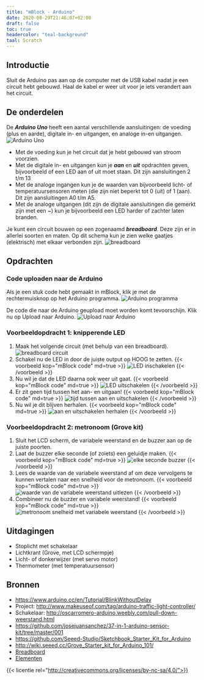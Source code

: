 ```yaml
---
title: "mBlock - Arduino"
date: 2020-08-29T21:46:07+02:00
draft: false
toc: true
headercolor: "teal-background"
taal: Scratch
---
```


## Introductie
Sluit de Arduino pas aan op de computer met de USB kabel nadat je een circuit hebt gebouwd. Haal de kabel er weer uit voor je iets verandert aan het circuit.

## De onderdelen
De **_Arduino Uno_** heeft een aantal verschillende aansluitingen: de voeding (plus en aarde), digitale in- en uitgangen, en analoge in-en uitgangen.
![Arduino Uno](arduino_uno_schema.jpg)

- Met de voeding kun je het circuit dat je hebt gebouwd van stroom voorzien.
- Met de digitale in- en uitgangen kun je **_aan_** en **_uit_** opdrachten geven, bijvoorbeeld of een LED aan of uit moet staan. Dit zijn aansluitingen 2 t/m 13
- Met de analoge ingangen kun je de waarden van bijvoorbeeld licht- of temperatuursensoren meten (die zijn niet beperkt tot 0 (uit) of 1 (aan). Dit zijn aansluitingen A0 t/m A5.
- Met de analoge uitgangen (dit zijn de digitale aansluitingen die gemerkt zijn met een ~) kun je bijvoorbeeld een LED harder of zachter laten branden.

Je kunt een circuit bouwen op een zogenaamd **_breadboard_**. Deze zijn er in allerlei soorten en maten. Op dit schema kun je zien welke gaatjes (elektrisch) met elkaar verbonden zijn.
![breadboard](breadboard_verbindingen.png)

## Opdrachten
### Code uploaden naar de Arduino
Als je een stuk code hebt gemaakt in mBlock, klik je met de rechtermuisknop op het Arduino programma.
![Arduino programma](Arduino_upload01.png)

De code die naar de Arduino geupload moet worden komt tevoorschijn. Klik nu op Upload naar Arduino.
![Upload naar Arduino](Arduino_upload02.png)

### Voorbeeldopdracht 1: knipperende LED
1. Maak het volgende circuit (met behulp van een breadboard).
![breadboard circuit](Arduino_LEDknipper_circuit.png)
2. Schakel nu de LED in door de juiste output op HOOG te zetten.
{{< voorbeeld kop="mBlock code" md=true >}}
![LED inschakelen](Arduino_LEDknipper01.png)
{{< /voorbeeld >}}
3. Nu wil je dat de LED daarna ook weer uit gaat.
{{< voorbeeld kop="mBlock code" md=true >}}
![LED uitschakelen](Arduino_LEDknipper02.png)
{{< /voorbeeld >}}
4. Er zit geen tijd tussen het aan- en uitgaan!
{{< voorbeeld kop="mBlock code" md=true >}}
![tijd tussen aan en uitschakelen](Arduino_LEDknipper03.png)
{{< /voorbeeld >}}
5. Nu wil je dit blijven herhalen.
{{< voorbeeld kop="mBlock code" md=true >}}
![aan en uitschakelen herhalen](Arduino_LEDknipper04.png)
{{< /voorbeeld >}}

### Voorbeeldopdracht 2: metronoom (Grove kit)
1. Sluit het LCD scherm, de variabele weerstand en de buzzer aan op de juiste poorten.
2. Laat de buzzer elke seconde (of zoiets) een geluidje maken.
{{< voorbeeld kop="mBlock code" md=true >}}
![elke seconde buzzer](Grove_metronoom01.png)
{{< /voorbeeld >}}
3. Lees de waarde van de variabele weerstand af om deze vervolgens te kunnen vertalen naar een snelheid voor de metronoom.
{{< voorbeeld kop="mBlock code" md=true >}}
![waarde van de variabele weerstand uitlezen](Grove_metronoom02.png)
{{< /voorbeeld >}}
4. Combineer nu de buzzer en variabele weerstand!
{{< voorbeeld kop="mBlock code" md=true >}}
![metronoom snelheid met variabele weerstand](Grove_metronoom03.png)
{{< /voorbeeld >}}

## Uitdagingen
- Stoplicht met schakelaar
- Lichtkrant (Grove, met LCD schermpje)
- Licht- of donkerwijzer (met servo motor)
- Thermometer (met temperatuursensor)

## Bronnen
- https://www.arduino.cc/en/Tutorial/BlinkWithoutDelay
- Project: http://www.makeuseof.com/tag/arduino-traffic-light-controller/
- Schakelaar: http://oscarromero-arduino.weebly.com/pull-down-weerstand.html
- https://github.com/josejuansanchez/37-in-1-arduino-sensor-kit/tree/master/001
- https://github.com/Seeed-Studio/Sketchbook_Starter_Kit_for_Arduino
- http://wiki.seeed.cc/Grove_Starter_kit_for_Arduino_101/
- [Breadboard](http://oscarromero-arduino.weebly.com/les-1-breadboard.html)
- [Elementen](https://sites.google.com/site/arduinodojo/voor-coaches)

{{< licentie rel="http://creativecommons.org/licenses/by-nc-sa/4.0/">}}